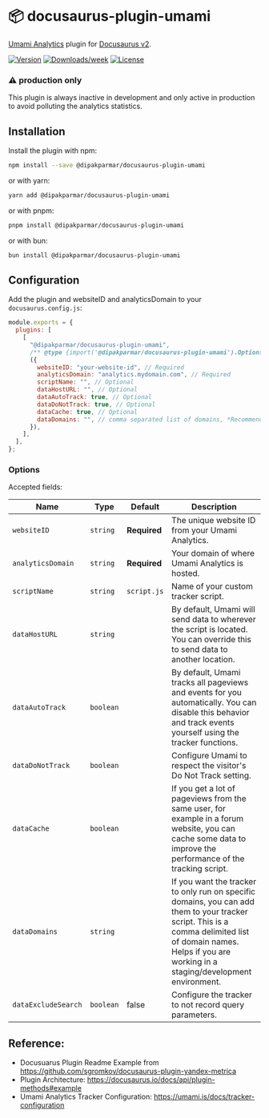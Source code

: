 # 📦 docusaurus-plugin-umami

[Umami Analytics](https://umami.is) plugin for [Docusaurus v2](https://docusaurus.io/).

[![Version](https://img.shields.io/npm/v/@dipakparmar/docusaurus-plugin-umami.svg)](https://npmjs.org/package/@dipakparmar/docusaurus-plugin-umami)
[![Downloads/week](https://img.shields.io/npm/dw/@dipakparmar/docusaurus-plugin-umami)](https://npmjs.org/package/@dipakparmar/docusaurus-plugin-umami)
[![License](https://img.shields.io/npm/l/@dipakparmar/docusaurus-plugin-umami.svg)](https://github.com/dipakparmar/docusaurus-plugin-umami/blob/main/package.json)

### ⚠️ production only

This plugin is always inactive in development and only active in production to avoid polluting the analytics statistics.

## Installation

Install the plugin with npm:

```bash
npm install --save @dipakparmar/docusaurus-plugin-umami
```

or with yarn:

```bash
yarn add @dipakparmar/docusaurus-plugin-umami
```

or with pnpm:

```bash
pnpm install @dipakparmar/docusaurus-plugin-umami
```

or with bun:

```bash
bun install @dipakparmar/docusaurus-plugin-umami
```

## Configuration

Add the plugin and websiteID and analyticsDomain to your `docusaurus.config.js`:

```js
module.exports = {
  plugins: [
    [
      "@dipakparmar/docusaurus-plugin-umami",
      /** @type {import('@dipakparmar/docusaurus-plugin-umami').Options} */
      ({
        websiteID: "your-website-id", // Required
        analyticsDomain: "analytics.mydomain.com", // Required
        scriptName: "", // Optional
        dataHostURL: "", // Optional
        dataAutoTrack: true, // Optional
        dataDoNotTrack: true, // Optional
        dataCache: true, // Optional
        dataDomains: "", // comma separated list of domains, *Recommended*
      }),
    ],
  ],
};
```

### Options

Accepted fields:

<small>

| Name              | Type      | Default      | Description                                                                                                                                                                                                      |
| ----------------- | --------- | ------------ | ---------------------------------------------------------------------------------------------------------------------------------------------------------------------------------------------------------------- |
| `websiteID`       | `string`  | **Required** | The unique website ID from your Umami Analytics.                                                                                                                                                                 |
| `analyticsDomain` | `string`  | **Required** | Your domain of where Umami Analytics is hosted.                                                                                                                                                                  |
| `scriptName`      | `string`  | `script.js`  | Name of your custom tracker script.                                                                                                                                                                              |
| `dataHostURL`     | `string`  |              | By default, Umami will send data to wherever the script is located. You can override this to send data to another location.                                                                                      |
| `dataAutoTrack`   | `boolean` |              | By default, Umami tracks all pageviews and events for you automatically. You can disable this behavior and track events yourself using the tracker functions.                                                    |
| `dataDoNotTrack`  | `boolean` |              | Configure Umami to respect the visitor's Do Not Track setting.                                                                                                                                                   |
| `dataCache`       | `boolean` |              | If you get a lot of pageviews from the same user, for example in a forum website, you can cache some data to improve the performance of the tracking script.                                                     |
| `dataDomains`     | `string`  |              | If you want the tracker to only run on specific domains, you can add them to your tracker script. This is a comma delimited list of domain names. Helps if you are working in a staging/development environment. |
| `dataExcludeSearch` | `boolean` |  false           | Configure the tracker to not record query parameters. |URL.                                                                                                                                                                             |

</small>

## Reference:

- Docusuarus Plugin Readme Example from https://github.com/sgromkov/docusaurus-plugin-yandex-metrica
- Plugin Architecture: https://docusaurus.io/docs/api/plugin-methods#example
- Umami Analytics Tracker Configuration: https://umami.is/docs/tracker-configuration

